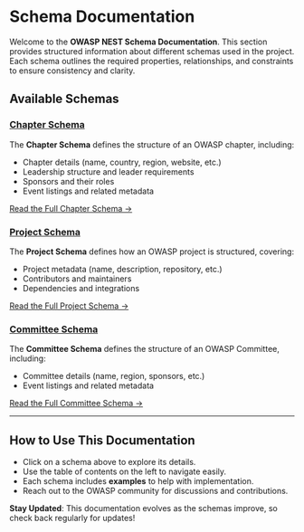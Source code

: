 # **Schema Documentation**

Welcome to the **OWASP NEST Schema Documentation**. This section provides structured information about different schemas used in the project. Each schema outlines the required properties, relationships, and constraints to ensure consistency and clarity.

## **Available Schemas**

###  [Chapter Schema](chapter.md)
The **Chapter Schema** defines the structure of an OWASP chapter, including:
<br>

-  Chapter details (name, country, region, website, etc.)
-  Leadership structure and leader requirements
-  Sponsors and their roles
-  Event listings and related metadata

 [Read the Full Chapter Schema →](chapter.md)

###  [Project Schema](project.md)
The **Project Schema** defines how an OWASP project is structured, covering:
<br>

-  Project metadata (name, description, repository, etc.)
-  Contributors and maintainers
-  Dependencies and integrations

 [Read the Full Project Schema →](project.md)

###  [Committee Schema](committee.md)
The **Committee Schema** defines the structure of an OWASP Committee, including:
<br>

-  Committee details (name, region, sponsors, etc.)
-  Event listings and related metadata

  [Read the Full Committee Schema →](committee.md)

---

##  **How to Use This Documentation**
- Click on a schema above to explore its details.
- Use the table of contents on the left to navigate easily.
- Each schema includes **examples** to help with implementation.
- Reach out to the OWASP community for discussions and contributions.

 **Stay Updated**: This documentation evolves as the schemas improve, so check back regularly for updates!
